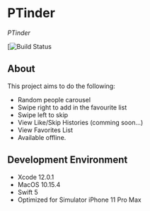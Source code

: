 # PTinder

*PTinder*

[![Build Status](https://github.com/phuochh8818/PTinderFinal)

## About

This project aims to do the following:

* Random people carousel
* Swipe right to add in the favourite list
* Swipe left to skip
* View Like/Skip Histories (comming soon...)
* View Favorites List
* Available offline. 


## Development Environment
* Xcode 12.0.1
* MacOS 10.15.4
* Swift 5
* Optimized for Simulator iPhone 11 Pro Max
